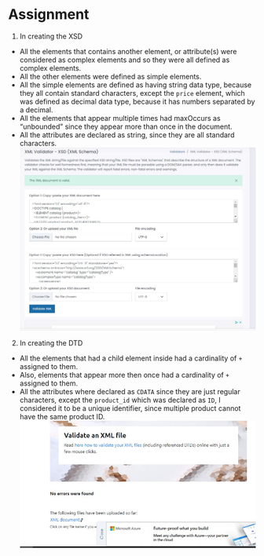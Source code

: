 # Assignment

1) In creating the XSD
- All the elements that contains another element, or attribute(s) were considered as complex elements and so they were all defined as complex elements. 
- All the other elements were defined as simple elements.
- All the simple elements are defined as having string data type, because they all contain standard characters, except the `price` element, which was defined as decimal data type, because it has numbers separated by a decimal.
- All the elements that appear multiple times had maxOccurs as “unbounded” since they appear more than once in the document.
- All the attributes are declared as string, since they are all standard characters.
     ![image info](xsdvalid.jpg)



2) In creating the DTD
- All the elements that had a child element inside had a cardinality of `+` assigned to them. 
- Also, elements that appear more then once had  a cardinality of `+` assigned to them.
- All the attributes where declared as `CDATA` since they are just regular characters, except the `product_id` which was declared as `ID`, I considered it to be a unique identifier, since multiple product cannot have the same product ID.
    ![image info](dtdvalid.jpg)